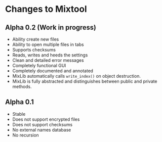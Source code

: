 Changes to Mixtool
===================

Alpha 0.2 (Work in progress)
-----------------------------
* Ability create new files
* Ability to open multiple files in tabs
* Supports checksums
* Reads, writes and heeds the settings
* Clean and detailed error messages
* Completely functional GUI
* Completely documented and annotated
* MixLib automatically calls `write_index()` on object destruction.
* MixLib is fully abstracted and distinguishes between public and private methods.


Alpha 0.1
----------
* Stable
* Does not support encrypted files
* Does not support checksums
* No external names database
* No recursion
